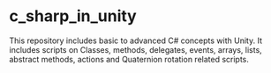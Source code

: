 # c_sharp_in_unity
This repository includes basic to advanced C# concepts with Unity.
It includes scripts on Classes, methods, delegates, events, arrays, lists, abstract methods, actions and Quaternion rotation related scripts.

